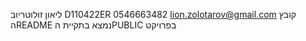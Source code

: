 ליאון זולוטריוב
D110422ER
0546663482
lion.zolotarov@gmail.com
קובץ הREADME נמצא בתקיית הPUBLIC בפרויקט

